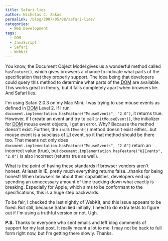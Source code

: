 ```yaml
---
title: Safari lies
author: Nicholas C. Zakas
permalink: /blog/2007/05/08/safari-lies/
categories:
  - Web Development
tags:
  - DOM
  - JavaScript
  - Safari
  - WebKit
---
```

You know, the Document Object Model gives us a wonderful method called `hasFeature()`, which gives browsers a chance to indicate what parts of the specification that they properly support. The idea being that developers could query this method to determine what parts of the <acronym title="Document Object Model">DOM</acronym> are available. This works great in theory, but it falls completely apart when browsers lie. And Safari lies.

I'm using Safari 2.0.3 on my Mac Mini. I was trying to use mouse events as defined in <acronym title="Document Object Model">DOM</acronym> Level 2. If I run `document.implementation.hasFeature("MouseEvents", "2.0")`, it returns true. However, if I create an event and try to call `initMouseEvent()`, the initializer for <acronym title="Document Object Model">DOM</acronym> mouse event objects, I get an error. Why? Because the method doesn't exist. Further, the `initUIEvent()` method doesn't exist either&#8230;but mouse event is a subclass of <acronym title="User Interface">UI</acronym> event, so it that method should be there too. That means not only does `document.implementation.hasFeature("MouseEvents", "2.0")` return an incorrect value (true), but `document.implementation.hasFeature("UIEvents", "2.0")` is also incorrect (returns true as well).

What is the point of having these standards if browser vendors aren't honest. At least in IE, pretty much everything returns false&#8230;thanks for being honest! When browsers lie about their capabilities, developers end up spending an unnecessary amount of time tracking down what exactly is breaking. Especially for Apple, which aims to be conformant to the specifications, this is a huge step backwards.

To be fair, I checked the last nightly of WebKit, and this issue appears to be fixed. But still, because Safari lied initially, I need to do extra tests to figure out if I'm using a truthful version or not. Ugh.

**P.S.** Thanks to everyone who sent emails and left blog comments of support for my last post. It really meant a lot to me. I may not be back to full form right now, but I'm getting there slowly. Thanks.
